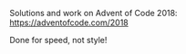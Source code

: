 Solutions and work on Advent of Code 2018:
https://adventofcode.com/2018

Done for speed, not style!

